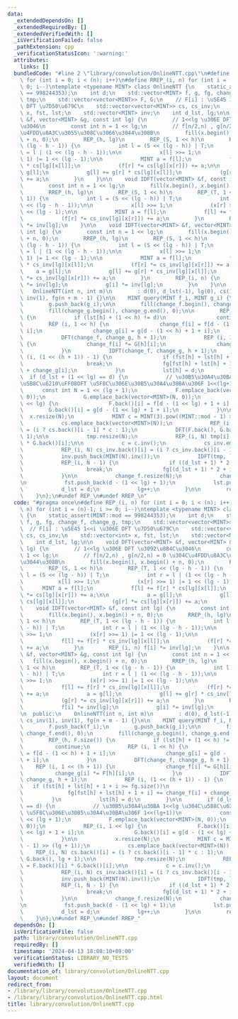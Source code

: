 ```yaml
---
data:
  _extendedDependsOn: []
  _extendedRequiredBy: []
  _extendedVerifiedWith: []
  _isVerificationFailed: false
  _pathExtension: cpp
  _verificationStatusIcon: ':warning:'
  attributes:
    links: []
  bundledCode: "#line 2 \"library/convolution/OnlineNTT.cpp\"\n#define REP_(i, n)\
    \ for (int i = 0; i < (n); i++)\n#define RREP_(i, n) for (int i = (n)-1; i >=\
    \ 0; i--)\ntemplate <typename MINT> class OnlineNTT {\n    static_assert(MINT::mod\
    \ == 998244353);\n    int d;\n    std::vector<MINT> f, g, fg, change_f, change_g,\
    \ tmp;\n    std::vector<vector<MINT>> F, G;\n    // F[i] : \u5E45 1<<i \u306E\
    \ DFT \u7D50\u679C\n    std::vector<vector<MINT>> cs, cs_inv;\n    std::vector<int>\
    \ x, fst, lst;\n    std::vector<MINT> inv;\n    int d_lst, lg;\n\n    void DFT(vector<MINT>\
    \ &f, vector<MINT> &g, const int lg) {\n        // 1<<lg \u306E DFT \u3092\u884C\
    \u3046\n        const int n = 1 << lg;\n        // f[n/2,n) , g[n/2,n) = 0 \u304C\
    \u4FDD\u8A3C\u3055\u308C\u3066\u3044\u308B\n        fill(x.begin(), x.begin()\
    \ + n, 0);\n        REP_(h, lg)\n        REP_(S, 1 << h)\n        REP_(T, 1 <<\
    \ (lg - h - 1)) {\n            int l = (S << (lg - h)) | T;\n            int r\
    \ = l | (1 << (lg - h - 1));\n\n            x[l] >>= 1;\n            (x[r] >>=\
    \ 1) |= 1 << (lg - 1);\n\n            MINT a = f[l];\n            f[l] += f[r]\
    \ * cs[lg][x[l]];\n            (f[r] *= cs[lg][x[r]]) += a;\n\n            a =\
    \ g[l];\n            g[l] += g[r] * cs[lg][x[l]];\n            (g[r] *= cs[lg][x[r]])\
    \ += a;\n        }\n    }\n\n    void IDFT(vector<MINT> &f, const int lg) {\n\
    \        const int n = 1 << lg;\n        fill(x.begin(), x.begin() + n, 0);\n\
    \        RREP_(h, lg)\n        REP_(S, 1 << h)\n        REP_(T, 1 << (lg - h -\
    \ 1)) {\n            int l = (S << (lg - h)) | T;\n            int r = l | (1\
    \ << (lg - h - 1));\n\n            x[l] >>= 1;\n            (x[r] >>= 1) |= 1\
    \ << (lg - 1);\n\n            MINT a = f[l];\n            f[l] += f[r] * cs_inv[lg][x[l]];\n\
    \            (f[r] *= cs_inv[lg][x[r]]) += a;\n        }\n        REP_(i, n) f[i]\
    \ *= inv[lg];\n    }\n\n    void IDFT(vector<MINT> &f, vector<MINT> &g, const\
    \ int lg) {\n        const int n = 1 << lg;\n        fill(x.begin(), x.begin()\
    \ + n, 0);\n        RREP_(h, lg)\n        REP_(S, 1 << h)\n        REP_(T, 1 <<\
    \ (lg - h - 1)) {\n            int l = (S << (lg - h)) | T;\n            int r\
    \ = l | (1 << (lg - h - 1));\n\n            x[l] >>= 1;\n            (x[r] >>=\
    \ 1) |= 1 << (lg - 1);\n\n            MINT a = f[l];\n            f[l] += f[r]\
    \ * cs_inv[lg][x[l]];\n            (f[r] *= cs_inv[lg][x[r]]) += a;\n        \
    \    a = g[l];\n            g[l] += g[r] * cs_inv[lg][x[l]];\n            (g[r]\
    \ *= cs_inv[lg][x[r]]) += a;\n        }\n        REP_(i, n) {\n            f[i]\
    \ *= inv[lg];\n            g[i] *= inv[lg];\n        }\n    }\n\n  public:\n \
    \   OnlineNTT(int n, int m)\n        : d(0), d_lst(-1), lg(0), cs(1), cs_inv(1),\
    \ inv(1), fg(n + m - 1) {}\n\n    MINT query(MINT f_i, MINT g_i) {\n        f.push_back(f_i);\n\
    \        g.push_back(g_i);\n\n        fill(change_f.begin(), change_f.end(), 0);\n\
    \        fill(change_g.begin(), change_g.end(), 0);\n\n        REP_(h, F.size())\
    \ {\n            if (lst[h] + (1 << h) != d)\n                continue;\n    \
    \        REP (i, 1 << h) {\n                change_f[i] = f[d - (1 << h) + 1 +\
    \ i];\n                change_g[i] = g[d - (1 << h) + 1 + i];\n            }\n\
    \            DFT(change_f, change_g, h + 1);\n            REP (i, 1 << (h + 1))\
    \ {\n                change_f[i] *= G[h][i];\n                change_g[i] *= F[h][i];\n\
    \            }\n            IDFT(change_f, change_g, h + 1);\n            REP\
    \ (i, (1 << (h + 1)) - 1) {\n                if (fst[h] + lst[h] + 1 + i >= fg.size())\n\
    \                    break;\n                fg[fst[h] + lst[h] + 1 + i] += change_f[i]\
    \ + change_g[i];\n            }\n            lst[h] = d;\n        }\n\n      \
    \  if (d_lst + (1 << lg) == d) {\n            // \u30B5\u30A4\u30BA 1<<lg \u304C\
    \u5B8C\u6210\uFF08DFT \u5F8C\u306E\u30B5\u30A4\u30BA\u306F 1<<(lg+1))\n      \
    \      const int N = 1 << (lg + 1);\n            F.emplace_back(vector<MINT>(N,\
    \ 0));\n            G.emplace_back(vector<MINT>(N, 0));\n            REP_(i, 1\
    \ << lg) {\n                F.back()[i] = f[d - (1 << lg) + 1 + i];\n        \
    \        G.back()[i] = g[d - (1 << lg) + 1 + i];\n            }\n\n          \
    \  x.resize(N);\n            MINT c = MINT(3).pow((MINT::mod - 1) >> (lg + 1));\n\
    \            cs.emplace_back(vector<MINT>(N));\n            REP_(i, N) cs.back()[i]\
    \ = (i ? cs.back()[i - 1] * c : 1);\n            DFT(F.back(), G.back(), lg +\
    \ 1);\n\n            tmp.resize(N);\n            REP_(i, N) tmp[i] = F.back()[i]\
    \ * G.back()[i];\n\n            c = c.inv();\n            cs_inv.emplace_back(vector<MINT>(N));\n\
    \            REP_(i, N) cs_inv.back()[i] = (i ? cs_inv.back()[i - 1] * c : 1);\n\
    \            inv.push_back(MINT(N).inv());\n            IDFT(tmp, lg + 1);\n\n\
    \            REP_(i, N - 1) {\n                if ((d_lst + 1) * 2 + i >= fg.size())\n\
    \                    break;\n                fg[(d_lst + 1) * 2 + i] += tmp[i];\n\
    \            }\n\n            change_f.resize(N);\n            change_g.resize(N);\n\
    \n            fst.push_back(d - (1 << lg) + 1);\n            lst.push_back(d);\n\
    \            d_lst = d;\n            lg++;\n        }\n\n        return fg[d++];\n\
    \    }\n};\n#undef REP_\n#undef RREP_\n"
  code: "#pragma once\n#define REP_(i, n) for (int i = 0; i < (n); i++)\n#define RREP_(i,\
    \ n) for (int i = (n)-1; i >= 0; i--)\ntemplate <typename MINT> class OnlineNTT\
    \ {\n    static_assert(MINT::mod == 998244353);\n    int d;\n    std::vector<MINT>\
    \ f, g, fg, change_f, change_g, tmp;\n    std::vector<vector<MINT>> F, G;\n  \
    \  // F[i] : \u5E45 1<<i \u306E DFT \u7D50\u679C\n    std::vector<vector<MINT>>\
    \ cs, cs_inv;\n    std::vector<int> x, fst, lst;\n    std::vector<MINT> inv;\n\
    \    int d_lst, lg;\n\n    void DFT(vector<MINT> &f, vector<MINT> &g, const int\
    \ lg) {\n        // 1<<lg \u306E DFT \u3092\u884C\u3046\n        const int n =\
    \ 1 << lg;\n        // f[n/2,n) , g[n/2,n) = 0 \u304C\u4FDD\u8A3C\u3055\u308C\u3066\
    \u3044\u308B\n        fill(x.begin(), x.begin() + n, 0);\n        REP_(h, lg)\n\
    \        REP_(S, 1 << h)\n        REP_(T, 1 << (lg - h - 1)) {\n            int\
    \ l = (S << (lg - h)) | T;\n            int r = l | (1 << (lg - h - 1));\n\n \
    \           x[l] >>= 1;\n            (x[r] >>= 1) |= 1 << (lg - 1);\n\n      \
    \      MINT a = f[l];\n            f[l] += f[r] * cs[lg][x[l]];\n            (f[r]\
    \ *= cs[lg][x[r]]) += a;\n\n            a = g[l];\n            g[l] += g[r] *\
    \ cs[lg][x[l]];\n            (g[r] *= cs[lg][x[r]]) += a;\n        }\n    }\n\n\
    \    void IDFT(vector<MINT> &f, const int lg) {\n        const int n = 1 << lg;\n\
    \        fill(x.begin(), x.begin() + n, 0);\n        RREP_(h, lg)\n        REP_(S,\
    \ 1 << h)\n        REP_(T, 1 << (lg - h - 1)) {\n            int l = (S << (lg\
    \ - h)) | T;\n            int r = l | (1 << (lg - h - 1));\n\n            x[l]\
    \ >>= 1;\n            (x[r] >>= 1) |= 1 << (lg - 1);\n\n            MINT a = f[l];\n\
    \            f[l] += f[r] * cs_inv[lg][x[l]];\n            (f[r] *= cs_inv[lg][x[r]])\
    \ += a;\n        }\n        REP_(i, n) f[i] *= inv[lg];\n    }\n\n    void IDFT(vector<MINT>\
    \ &f, vector<MINT> &g, const int lg) {\n        const int n = 1 << lg;\n     \
    \   fill(x.begin(), x.begin() + n, 0);\n        RREP_(h, lg)\n        REP_(S,\
    \ 1 << h)\n        REP_(T, 1 << (lg - h - 1)) {\n            int l = (S << (lg\
    \ - h)) | T;\n            int r = l | (1 << (lg - h - 1));\n\n            x[l]\
    \ >>= 1;\n            (x[r] >>= 1) |= 1 << (lg - 1);\n\n            MINT a = f[l];\n\
    \            f[l] += f[r] * cs_inv[lg][x[l]];\n            (f[r] *= cs_inv[lg][x[r]])\
    \ += a;\n            a = g[l];\n            g[l] += g[r] * cs_inv[lg][x[l]];\n\
    \            (g[r] *= cs_inv[lg][x[r]]) += a;\n        }\n        REP_(i, n) {\n\
    \            f[i] *= inv[lg];\n            g[i] *= inv[lg];\n        }\n    }\n\
    \n  public:\n    OnlineNTT(int n, int m)\n        : d(0), d_lst(-1), lg(0), cs(1),\
    \ cs_inv(1), inv(1), fg(n + m - 1) {}\n\n    MINT query(MINT f_i, MINT g_i) {\n\
    \        f.push_back(f_i);\n        g.push_back(g_i);\n\n        fill(change_f.begin(),\
    \ change_f.end(), 0);\n        fill(change_g.begin(), change_g.end(), 0);\n\n\
    \        REP_(h, F.size()) {\n            if (lst[h] + (1 << h) != d)\n      \
    \          continue;\n            REP (i, 1 << h) {\n                change_f[i]\
    \ = f[d - (1 << h) + 1 + i];\n                change_g[i] = g[d - (1 << h) + 1\
    \ + i];\n            }\n            DFT(change_f, change_g, h + 1);\n        \
    \    REP (i, 1 << (h + 1)) {\n                change_f[i] *= G[h][i];\n      \
    \          change_g[i] *= F[h][i];\n            }\n            IDFT(change_f,\
    \ change_g, h + 1);\n            REP (i, (1 << (h + 1)) - 1) {\n             \
    \   if (fst[h] + lst[h] + 1 + i >= fg.size())\n                    break;\n  \
    \              fg[fst[h] + lst[h] + 1 + i] += change_f[i] + change_g[i];\n   \
    \         }\n            lst[h] = d;\n        }\n\n        if (d_lst + (1 << lg)\
    \ == d) {\n            // \u30B5\u30A4\u30BA 1<<lg \u304C\u5B8C\u6210\uFF08DFT\
    \ \u5F8C\u306E\u30B5\u30A4\u30BA\u306F 1<<(lg+1))\n            const int N = 1\
    \ << (lg + 1);\n            F.emplace_back(vector<MINT>(N, 0));\n            G.emplace_back(vector<MINT>(N,\
    \ 0));\n            REP_(i, 1 << lg) {\n                F.back()[i] = f[d - (1\
    \ << lg) + 1 + i];\n                G.back()[i] = g[d - (1 << lg) + 1 + i];\n\
    \            }\n\n            x.resize(N);\n            MINT c = MINT(3).pow((MINT::mod\
    \ - 1) >> (lg + 1));\n            cs.emplace_back(vector<MINT>(N));\n        \
    \    REP_(i, N) cs.back()[i] = (i ? cs.back()[i - 1] * c : 1);\n            DFT(F.back(),\
    \ G.back(), lg + 1);\n\n            tmp.resize(N);\n            REP_(i, N) tmp[i]\
    \ = F.back()[i] * G.back()[i];\n\n            c = c.inv();\n            cs_inv.emplace_back(vector<MINT>(N));\n\
    \            REP_(i, N) cs_inv.back()[i] = (i ? cs_inv.back()[i - 1] * c : 1);\n\
    \            inv.push_back(MINT(N).inv());\n            IDFT(tmp, lg + 1);\n\n\
    \            REP_(i, N - 1) {\n                if ((d_lst + 1) * 2 + i >= fg.size())\n\
    \                    break;\n                fg[(d_lst + 1) * 2 + i] += tmp[i];\n\
    \            }\n\n            change_f.resize(N);\n            change_g.resize(N);\n\
    \n            fst.push_back(d - (1 << lg) + 1);\n            lst.push_back(d);\n\
    \            d_lst = d;\n            lg++;\n        }\n\n        return fg[d++];\n\
    \    }\n};\n#undef REP_\n#undef RREP_"
  dependsOn: []
  isVerificationFile: false
  path: library/convolution/OnlineNTT.cpp
  requiredBy: []
  timestamp: '2024-04-13 18:08:10+09:00'
  verificationStatus: LIBRARY_NO_TESTS
  verifiedWith: []
documentation_of: library/convolution/OnlineNTT.cpp
layout: document
redirect_from:
- /library/library/convolution/OnlineNTT.cpp
- /library/library/convolution/OnlineNTT.cpp.html
title: library/convolution/OnlineNTT.cpp
---
```

